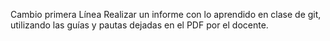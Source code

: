 Cambio primera Línea
Realizar un informe con lo aprendido en clase de git, utilizando las guías y pautas dejadas en el PDF por el docente.